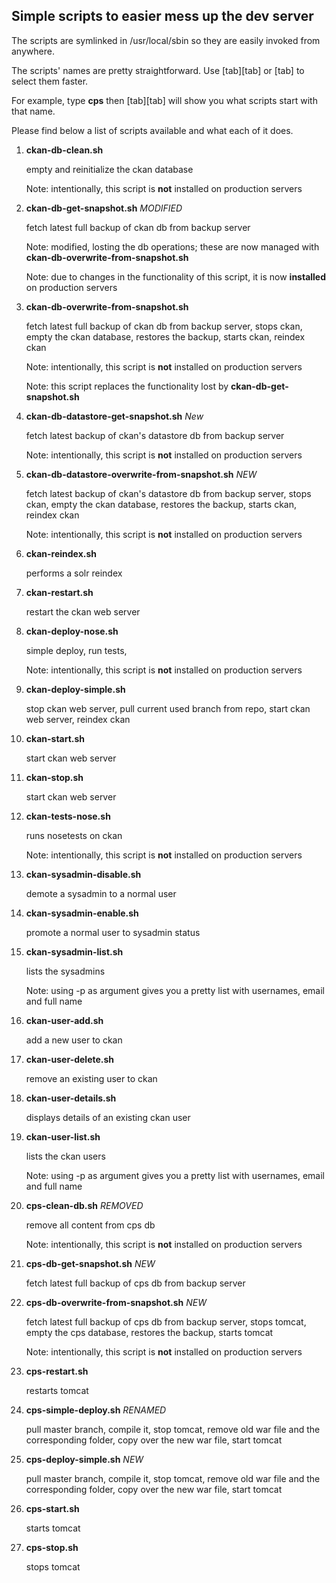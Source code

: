 Simple scripts to easier mess up the dev server
-----------------------------------------------

The scripts are symlinked in /usr/local/sbin so they are easily invoked from anywhere.

The scripts' names are pretty straightforward. Use \[tab\]\[tab\] or \[tab\] to select them faster.

For example, type **cps** then \[tab\]\[tab\] will show you what scripts start with that name.

Please find below a list of scripts available and what each of it does.

1. **ckan-db-clean.sh**

   empty and reinitialize the ckan database
   
   Note: intentionally, this script is **not** installed on production servers

1. **ckan-db-get-snapshot.sh** *MODIFIED*

   fetch latest full backup of ckan db from backup server
   
   Note: modified, losting the db operations; these are now managed with **ckan-db-overwrite-from-snapshot.sh**

   Note: due to changes in the functionality of this script, it is now **installed** on production servers

1. **ckan-db-overwrite-from-snapshot.sh**

   fetch latest full backup of ckan db from backup server, stops ckan, empty the ckan database, restores the backup, starts ckan, reindex ckan
   
   Note: intentionally, this script is **not** installed on production servers

   Note: this script replaces the functionality lost by **ckan-db-get-snapshot.sh**
   
1. **ckan-db-datastore-get-snapshot.sh** *New*

   fetch latest backup of ckan's datastore db from backup server

   Note: intentionally, this script is **not** installed on production servers
   
1. **ckan-db-datastore-overwrite-from-snapshot.sh** *NEW*

   fetch latest backup of ckan's datastore db from backup server, stops ckan, empty the ckan database, restores the backup, starts ckan, reindex ckan
   
   Note: intentionally, this script is **not** installed on production servers


1. **ckan-reindex.sh**

   performs a solr reindex

1. **ckan-restart.sh**

   restart the ckan web server

1. **ckan-deploy-nose.sh**

   simple deploy, run tests, 
   
   Note: intentionally, this script is **not** installed on production servers

1. **ckan-deploy-simple.sh**

   stop ckan web server, pull current used branch from repo, start ckan web server, reindex ckan

1. **ckan-start.sh**

   start ckan web server

1. **ckan-stop.sh**

   start ckan web server

1. **ckan-tests-nose.sh**

   runs nosetests on ckan
   
   Note: intentionally, this script is **not** installed on production servers

1. **ckan-sysadmin-disable.sh**

   demote a sysadmin to a normal user
   
1. **ckan-sysadmin-enable.sh**

   promote a normal user to sysadmin status

1. **ckan-sysadmin-list.sh**

   lists the sysadmins
   
   Note: using -p as argument gives you a pretty list with usernames, email and full name

1. **ckan-user-add.sh**

   add a new user to ckan

1. **ckan-user-delete.sh**

   remove an existing user to ckan

1. **ckan-user-details.sh**

   displays details of an existing ckan user

1. **ckan-user-list.sh**

   lists the ckan users

   Note: using -p as argument gives you a pretty list with usernames, email and full name

1. **cps-clean-db.sh** *REMOVED*

   remove all content from cps db
   
   Note: intentionally, this script is **not** installed on production servers

1. **cps-db-get-snapshot.sh** *NEW*

   fetch latest full backup of cps db from backup server
   
1. **cps-db-overwrite-from-snapshot.sh** *NEW*

   fetch latest full backup of cps db from backup server, stops tomcat, empty the cps database, restores the backup, starts tomcat
   
   Note: intentionally, this script is **not** installed on production servers

1. **cps-restart.sh**

   restarts tomcat

1. **cps-simple-deploy.sh** *RENAMED*

   pull master branch, compile it, stop tomcat, remove old war file and the corresponding folder, copy over the new war file, start tomcat

1. **cps-deploy-simple.sh** *NEW*

   pull master branch, compile it, stop tomcat, remove old war file and the corresponding folder, copy over the new war file, start tomcat
   
1. **cps-start.sh**

   starts tomcat

1. **cps-stop.sh**

   stops tomcat

